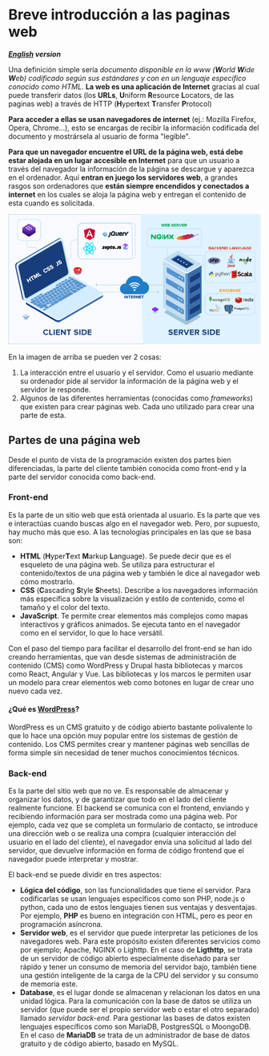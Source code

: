 # Breve introducción a las paginas web
***[English](9_Brief_Introduction_to_the_Websites.md) version***

Una definición simple sería *documento disponible en la www (**W**orld **W**ide **W**eb) codificado según sus estándares y con en un lenguaje específico conocido como HTML*. **La web es una aplicación de Internet** gracias al cual puede transferir datos (los **URLs**, **U**niform **R**esource **L**ocators, de las paginas web) a través de HTTP (**H**yper**t**ext **T**ransfer **P**rotocol)

**Para acceder a ellas se usan navegadores de internet** (ej.: Mozilla Firefox, Opera, Chrome...), esto se encargas de recibir la información codificada del documento y mostrársela al usuario de forma "legible".

**Para que un navegador encuentre el URL de la página web, está debe estar alojada en un lugar accesible en Internet** para que un usuario a través del navegador la información de la página se descargue y aparezca en el ordenador. Aquí **entran en juego los servidores web**, a grandes rasgos son ordenadores que **están siempre encendidos y conectados a internet** en los cuales se aloja la página web y entregan el contenido de esta cuando es solicitada.

![Flujo de información de las web + frameworks](Frontend_and_backend_frameworks.png)

En la imagen de arriba se pueden ver 2 cosas:
1. La interacción entre el usuario y el servidor. Como el usuario mediante su ordenador pide al servidor la información de la página web y el servidor le responde.
2. Algunos de las diferentes herramientas (conocidas como *frameworks*) que existen para crear páginas web. Cada uno utilizado para crear una parte de esta.

## Partes de una página web
Desde el punto de vista de la programación existen dos partes bien diferenciadas, la parte del cliente también conocida como front-end y la parte del servidor conocida como back-end.

### Front-end
Es la parte de un sitio web que está orientada al usuario. Es la parte que ves e interactúas cuando buscas algo en el navegador web. Pero, por supuesto, hay mucho más que eso. A las tecnologías principales en las que se basa son:
- **HTML** (**H**yper**T**ext **M**arkup **L**anguage). Se puede decir que es el esqueleto de una página web. Se utiliza para estructurar el contenido/textos de una página web y también le dice al navegador web cómo mostrarlo.
- **CSS** (**C**ascading **S**tyle **S**heets). Describe a los navegadores información más específica sobre la visualización y estilo de contenido, como el tamaño y el color del texto.
- **JavaScript**. Te permite crear elementos más complejos como mapas interactivos y gráficos animados. Se ejecuta tanto en el navegador como en el servidor, lo que lo hace versátil.

Con el paso del tiempo para facilitar el desarrollo del front-end se han ido creando herramientas, que van desde sistemas de administración de contenido (CMS) como WordPress y Drupal hasta bibliotecas y marcos como React, Angular y Vue. Las bibliotecas y los marcos le permiten usar un modelo para crear elementos web como botones en lugar de crear uno nuevo cada vez.

#### ¿Qué es [WordPress](https://wordpress.org/)?
WordPress es un CMS gratuito y de código abierto bastante polivalente lo que lo hace una opción muy popular entre los sistemas de gestión de contenido. Los CMS permites crear y mantener páginas web sencillas de forma simple sin necesidad de tener muchos conocimientos técnicos.

### Back-end
Es la parte del sitio web que no ve. Es responsable de almacenar y organizar los datos, y de garantizar que todo en el lado del cliente realmente funcione. El backend se comunica con el frontend, enviando y recibiendo información para ser mostrada como una página web. Por ejemplo, cada vez que se completa un formulario de contacto, se introduce una dirección web o se realiza una compra (cualquier interacción del usuario en el lado del cliente), el navegador envía una solicitud al lado del servidor, que devuelve información en forma de código frontend que el navegador puede interpretar y mostrar.

El back-end se puede dividir en tres aspectos:
- **Lógica del código**, son las funcionalidades que tiene el servidor. Para codificarlas se usan lenguajes específicos como son PHP, node.js o python, cada uno de estos lenguajes tienen sus ventajas y desventajas. Por ejemplo, **PHP** es bueno en integración con HTML, pero es peor en programación asíncrona.
- **Servidor web**, es el servidor que puede interpretar las peticiones de los navegadores web. Para este propósito existen diferentes servicios como por ejemplo; Apache, NGINX o Lighttp. En el caso de **Ligthttp**, se trata de un servidor de código abierto especialmente diseñado para ser rápido y tener un consumo de memoria del servidor bajo, también tiene una gestión inteligente de la carga de la CPU del servidor y su consumo de memoria este.
- **Database**, es el lugar donde se almacenan y relacionan los datos en una unidad lógica. Para la comunicación con la base de datos se utiliza un servidor (que puede ser el propio servidor web o estar el otro separado) llamado *servidor back-end*. Para gestionar las bases de datos existen lenguajes específicos como son MariaDB, PostgresSQL o MoongoDB. En el caso de **MariaDB** se trata de un administrador de base de datos gratuito y de código abierto, basado en MySQL.
